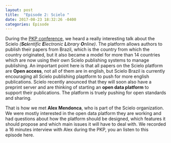 ```yaml
---
layout: post
title:  "Episode 2: Scielo "
date: 2017-08-23 18:32:26 -0400
categories: Episode
---
```


During the [PKP conference](https://pkp.sfu.ca/pkp2017/), we heard a really interesting talk about the Scielo _(**Sci**entific **E**lectronic **L**ibrary **O**nline)_. The platform allows authors to publish their papers from Brazil, which is the country from which the country originated, but it also became a model for more than 14 countries which are now using their own Scielo publishing systems to manage publishing. An important point here is that all papers on the Scielo platform are **Open access**, not all of them are in english, but Scielo Brazil is currently encouraging all Scielo publishing plaptform to push for more english publications.
Scielo recently anounced that they will soon also have a preprint server and are thinking of starting an **open data platform** to support their publications. The platform is truely pushing for open standards and sharing.

That is how we met **Alex Mendonca**, who is part of the Scielo organization. We were mostly interested in the open data platform they are working and had questions about how the platform should be designed, which features it should propose and which main issues it will have to deal with. We recorded a 16 minutes interview with Alex during the PKP, you an listen to this episode here.
